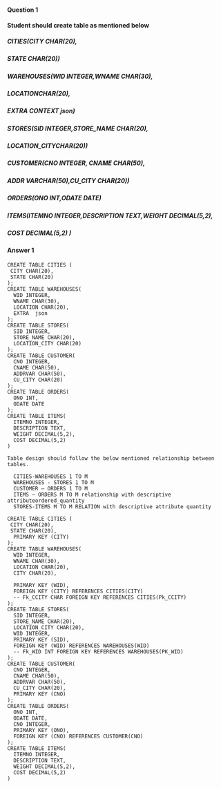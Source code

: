

#### Question 1

#### Student should create table as mentioned below
##### CITIES(CITY CHAR(20),
##### STATE CHAR(20))
##### WAREHOUSES(WID INTEGER,WNAME CHAR(30),
##### LOCATIONCHAR(20),
##### EXTRA CONTEXT json)
##### STORES(SID INTEGER,STORE_NAME CHAR(20), 
##### LOCATION_CITYCHAR(20))
##### CUSTOMER(CNO INTEGER, CNAME CHAR(50),
##### ADDR VARCHAR(50),CU_CITY CHAR(20))
##### ORDERS(ONO INT,ODATE DATE)
##### ITEMS(ITEMNO INTEGER,DESCRIPTION TEXT,WEIGHT DECIMAL(5,2),
##### COST DECIMAL(5,2) )

#### Answer 1
```
CREATE TABLE CITIES (
 CITY CHAR(20),
 STATE CHAR(20)
);
CREATE TABLE WAREHOUSES(
  WID INTEGER,
  WNAME CHAR(30),
  LOCATION CHAR(20),
  EXTRA  json
);
CREATE TABLE STORES(
  SID INTEGER,
  STORE_NAME CHAR(20), 
  LOCATION_CITY CHAR(20)
);
CREATE TABLE CUSTOMER(
  CNO INTEGER, 
  CNAME CHAR(50),
  ADDRVAR CHAR(50),
  CU_CITY CHAR(20)
);
CREATE TABLE ORDERS(
  ONO INT,
  ODATE DATE
);
CREATE TABLE ITEMS(
  ITEMNO INTEGER,
  DESCRIPTION TEXT,
  WEIGHT DECIMAL(5,2),
  COST DECIMAL(5,2) 
)
```

```
Table design should follow the below mentioned relationship between tables.

  CITIES-WAREHOUSES 1 TO M
  WAREHOUSES - STORES 1 TO M
  CUSTOMER – ORDERS 1 TO M
  ITEMS – ORDERS M TO M relationship with descriptive attributeordered_quantity
  STORES-ITEMS M TO M RELATION with descriptive attribute quantity
```


```
CREATE TABLE CITIES (
 CITY CHAR(20),
 STATE CHAR(20),
  PRIMARY KEY (CITY)
);
CREATE TABLE WAREHOUSES(
  WID INTEGER,
  WNAME CHAR(30),
  LOCATION CHAR(20),
  CITY CHAR(20),

  PRIMARY KEY (WID),
  FOREIGN KEY (CITY) REFERENCES CITIES(CITY)
  -- Fk_CCITY CHAR FOREIGN KEY REFERENCES CITIES(Pk_CCITY)
);
CREATE TABLE STORES(
  SID INTEGER,
  STORE_NAME CHAR(20), 
  LOCATION_CITY CHAR(20),
  WID INTEGER,
  PRIMARY KEY (SID),
  FOREIGN KEY (WID) REFERENCES WAREHOUSES(WID)
  -- Fk_WID INT FOREIGN KEY REFERENCES WAREHOUSES(PK_WID)
);
CREATE TABLE CUSTOMER(
  CNO INTEGER, 
  CNAME CHAR(50),
  ADDRVAR CHAR(50),
  CU_CITY CHAR(20),
  PRIMARY KEY (CNO)
);
CREATE TABLE ORDERS(
  ONO INT,
  ODATE DATE,
  CNO INTEGER, 
  PRIMARY KEY (ONO),
  FOREIGN KEY (CNO) REFERENCES CUSTOMER(CNO)
);
CREATE TABLE ITEMS(
  ITEMNO INTEGER,
  DESCRIPTION TEXT,
  WEIGHT DECIMAL(5,2),
  COST DECIMAL(5,2) 
)
```


